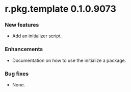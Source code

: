 # r.pkg.template 0.1.0.9073
### New features
* Add an initializer script.
### Enhancements
* Documentation on how to use the initialize a package.
### Bug fixes
* None.
